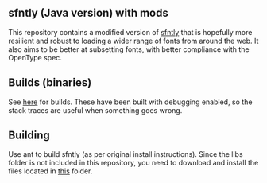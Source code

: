 ## sfntly (Java version) with mods
This repository contains a modified version of [sfntly](http://code.google.com/p/sfntly/) that is hopefully more resilient and robust to loading a wider range of fonts from around the web. It also aims to be better at subsetting fonts, with better compliance with the OpenType spec. 

## Builds (binaries)
See [here](https://github.com/jtanx/sfntly-java-mod/releases) for builds. These have been built with debugging enabled, so the stack traces are useful when something goes wrong.

## Building
Use ant to build sfntly (as per original install instructions). Since the libs folder is not included in this repository, you need to download and install the files located in [this](http://code.google.com/p/sfntly/source/browse/#svn%2Ftrunk%2Fjava%2Flib) folder.
